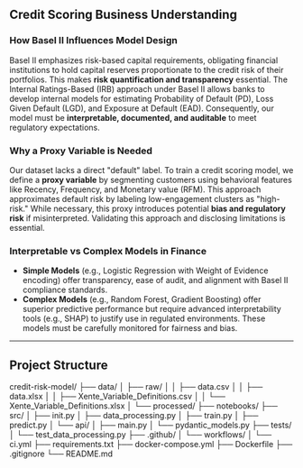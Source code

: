 ## Credit Scoring Business Understanding

### How Basel II Influences Model Design

Basel II emphasizes risk-based capital requirements, obligating financial institutions to hold capital reserves proportionate to the credit risk of their portfolios. This makes **risk quantification and transparency** essential. The Internal Ratings-Based (IRB) approach under Basel II allows banks to develop internal models for estimating Probability of Default (PD), Loss Given Default (LGD), and Exposure at Default (EAD). Consequently, our model must be **interpretable, documented, and auditable** to meet regulatory expectations.

### Why a Proxy Variable is Needed

Our dataset lacks a direct "default" label. To train a credit scoring model, we define a **proxy variable** by segmenting customers using behavioral features like Recency, Frequency, and Monetary value (RFM). This approach approximates default risk by labeling low-engagement clusters as "high-risk." While necessary, this proxy introduces potential **bias and regulatory risk** if misinterpreted. Validating this approach and disclosing limitations is essential.

### Interpretable vs Complex Models in Finance

- **Simple Models** (e.g., Logistic Regression with Weight of Evidence encoding) offer transparency, ease of audit, and alignment with Basel II compliance standards.
- **Complex Models** (e.g., Random Forest, Gradient Boosting) offer superior predictive performance but require advanced interpretability tools (e.g., SHAP) to justify use in regulated environments. These models must be carefully monitored for fairness and bias.

---

## Project Structure

credit-risk-model/
├── data/
│ ├── raw/
│ │ ├── data.csv
│ │ ├── data.xlsx
│ │ ├── Xente_Variable_Definitions.csv
│ │ └── Xente_Variable_Definitions.xlsx
│ └── processed/
├── notebooks/
├── src/
│ ├── init.py
│ ├── data_processing.py
│ ├── train.py
│ ├── predict.py
│ └── api/
│ ├── main.py
│ └── pydantic_models.py
├── tests/
│ └── test_data_processing.py
├── .github/
│ └── workflows/
│ └── ci.yml
├── requirements.txt
├── docker-compose.yml
├── Dockerfile
├── .gitignore
└── README.md